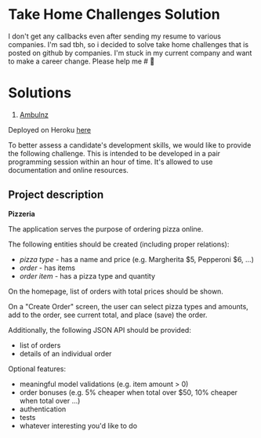 # Take Home Challenges Solution

I don't get any callbacks even after sending my resume to various companies. I'm sad tbh, so i decided to solve take home challenges that is posted on github by companies. I'm stuck in my current company and want to make a career change. Please help me # 🙇

# Solutions

 1. [Ambulnz](https://github.com/AmbulnzLLC/backend-challenge) 

Deployed on Heroku [here](https://ambulnz-pizzeria.herokuapp.com/)

To better assess a candidate's development skills, we would like to provide the following challenge. This is intended to be developed in a pair programming session within an hour of time. It's allowed to use documentation and online resources.


## Project description

**Pizzeria**

The application serves the purpose of ordering pizza online.

The following entities should be created (including proper relations):

-   _pizza type_  - has a name and price (e.g. Margherita $5, Pepperoni $6, ...)
-   _order_  - has items
-   _order item_  - has a pizza type and quantity

On the homepage, list of orders with total prices should be shown.

On a "Create Order" screen, the user can select pizza types and amounts, add to the order, see current total, and place (save) the order.

Additionally, the following JSON API should be provided:

-   list of orders
-   details of an individual order

Optional features:

-   meaningful model validations (e.g. item amount > 0)
-   order bonuses (e.g. 5% cheaper when total over $50, 10% cheaper when total over ...)
-   authentication
-   tests
-   whatever interesting you'd like to do
